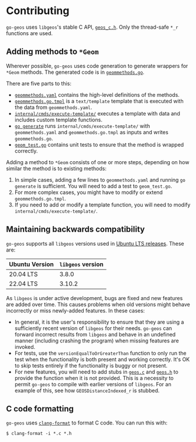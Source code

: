 # Contributing

`go-geos` uses `libgeos`'s stable C API,
[`geos_c.h`](http://libgeos.org/doxygen/geos__c_8h.html). Only the thread-safe
`*_r` functions are used.

## Adding methods to `*Geom`

Wherever possible, `go-geos` uses code generation to generate wrappers for
`*Geom` methods. The generated code is in
[`geommethods.go`](https://github.com/twpayne/go-geos/blob/master/geommethods.go).

There are five parts to this:

* [`geommethods.yaml`](https://github.com/twpayne/go-geos/blob/master/geommethods.yaml)
  contains the high-level definitions of the methods.
* [`geommethods.go.tmpl`](https://github.com/twpayne/go-geos/blob/master/geommethods.go.tmpl)
  is a `text/template` template that is executed with the data from
  `geommethods.yaml`.
* [`internal/cmds/execute-template/`](https://github.com/twpayne/go-geos/tree/master/internal/cmds/execute-template)
  executes a template with data and includes custom template functions.
* [`go generate`](https://go.dev/blog/generate) runs
  `internal/cmds/execute-template/` with `geommethods.yaml` and
  `geommethods.go.tmpl` as inputs and writes `geommethods.go`.
* [`geom_test.go`](https://github.com/twpayne/go-geos/blob/master/geom_test.go)
  contains unit tests to ensure that the method is wrapped correctly.

Adding a method to `*Geom` consists of one or more steps, depending on how
similar the method is to existing methods:

1. In simple cases, adding a few lines to `geommethods.yaml` and running `go
   generate` is sufficient. You will need to add a test to `geom_test.go`.
2. For more complex cases, you might have to modify or extend
   `geommethods.go.tmpl`.
3. If you need to add or modify a template function, you will need to modify
   `internal/cmds/execute-template/`.
   
## Maintaining backwards compatibility

`go-geos` supports all `libgeos` versions used in [Ubuntu LTS
releases](https://ubuntu.com/about/release-cycle). These are:

| Ubuntu Version | `libgeos` version |
| -------------- | ----------------- |
| 20.04 LTS      | 3.8.0             |
| 22.04 LTS      | 3.10.2            |

As `libgeos` is under active development, bugs are fixed and new features are
added over time. This causes problems when old versions might behave incorrectly
or miss newly-added features. In these cases:

* In general, it is the user's responsibility to ensure that they are using a
  sufficiently recent version of `libgeos` for their needs. `go-geos` can
  forward incorrect results from `libgeos` and behave in an undefined manner
  (including crashing the program) when missing features are invoked.
* For tests, use the `versionEqualToOrGreaterThan` function to only run the test
  when the functionality is both present and working correctly. It's OK to skip
  tests entirely if the functionality is buggy or not present.
* For new features, you will need to add stubs in
  [`geos.c`](https://github.com/twpayne/go-geos/blob/master/geos.c) and
  [`geos.h`](https://github.com/twpayne/go-geos/blob/master/geos.h) to provide
  the function when it is not provided. This is a necessity to permit `go-geos`
  to compile with earlier versions of `libgeos`. For an example of this, see how
  `GEOSDistanceIndexed_r` is stubbed.
  

## C code formatting

`go-geos` uses [`clang-format`](https://clang.llvm.org/docs/ClangFormat.html) to
format C code. You can run this with:

```console
$ clang-format -i *.c *.h
```